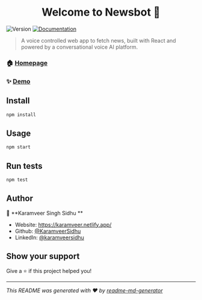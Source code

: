 <h1 align="center">Welcome to Newsbot 👋</h1>
<p>
  <img alt="Version" src="https://img.shields.io/badge/version-0.1.0-blue.svg?cacheSeconds=2592000" />
  <a href="https://github.com/KaramveerSidhu/ai-news-app" target="_blank">
    <img alt="Documentation" src="https://img.shields.io/badge/documentation-yes-brightgreen.svg" />
  </a>
</p>

> A voice controlled web app to fetch news, built with React and powered by a conversational voice AI platform.

### 🏠 [Homepage](https://ainewsapp.netlify.app/)

### ✨ [Demo](https://ainewsapp.netlify.app/)

## Install

```sh
npm install
```

## Usage

```sh
npm start
```

## Run tests

```sh
npm test
```

## Author

👤 **Karamveer Singh Sidhu **

* Website: https://karamveer.netlify.app/
* Github: [@KaramveerSidhu](https://github.com/KaramveerSidhu)
* LinkedIn: [@karamveersidhu](https://linkedin.com/in/karamveersidhu)

## Show your support

Give a ⭐️ if this project helped you!

***
_This README was generated with ❤️ by [readme-md-generator](https://github.com/kefranabg/readme-md-generator)_